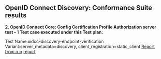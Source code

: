 ## OpenID Connect Discovery: Conformance Suite results

<strong>2. OpenID Connect Core: Config Certification Profile Authorization server test - 1 Test case executed under this Test plan:</strong>

Test Name:oidcc-discovery-endpoint-verification
Variant:server_metadata=discovery, client_registration=static_client
<a href="reports/test-log-oidcc-discovery-endpoint-verification-lJzzwCW8t1xfDI9.html" target=_blank>Report from run</a>
[report](reports/test-log-oidcc-discovery-endpoint-verification-lJzzwCW8t1xfDI9.html)
